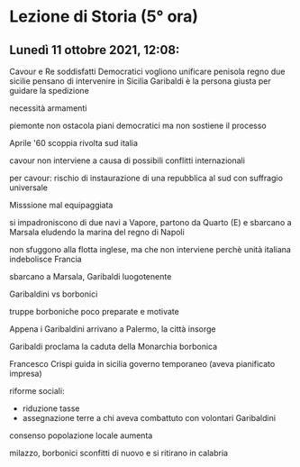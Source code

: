 #  Lezione di Storia (5° ora)
## Lunedì 11 ottobre 2021, 12:08:

Cavour e Re soddisfatti
Democratici vogliono unificare penisola
regno due sicilie
pensano di intervenire in Sicilia
Garibaldi è la persona giusta per guidare la spedizione


necessità armamenti

piemonte non ostacola piani democratici ma non sostiene il processo

Aprile '60 scoppia rivolta sud italia

cavour non interviene a causa di possibili conflitti internazionali

per cavour: rischio di instaurazione di una repubblica al sud con suffragio universale

Misssione mal equipaggiata

si impadroniscono di due navi a Vapore, partono da Quarto (E) e sbarcano a Marsala eludendo la marina del regno di Napoli

non sfuggono alla flotta inglese, ma che non interviene perchè unità italiana indebolisce Francia 

sbarcano a Marsala, Garibaldi luogotenente

Garibaldini vs borbonici

truppe borboniche poco preparate e motivate

Appena i Garibaldini arrivano a Palermo, la città insorge

Garibaldi proclama la caduta della Monarchia borbonica

Francesco Crispi guida in sicilia governo temporaneo (aveva pianificato impresa)

riforme sociali:
* riduzione tasse
* assegnazione terre a chi aveva combattuto con volontari Garibaldini

consenso popolazione locale aumenta

milazzo, borbonici sconfitti di nuovo e si ritirano in calabria
<!--stackedit_data:
eyJoaXN0b3J5IjpbMjE0Mjg1NzY1NCw1ODI0MDgwNDQsLTczND
M0MTQzNV19
-->